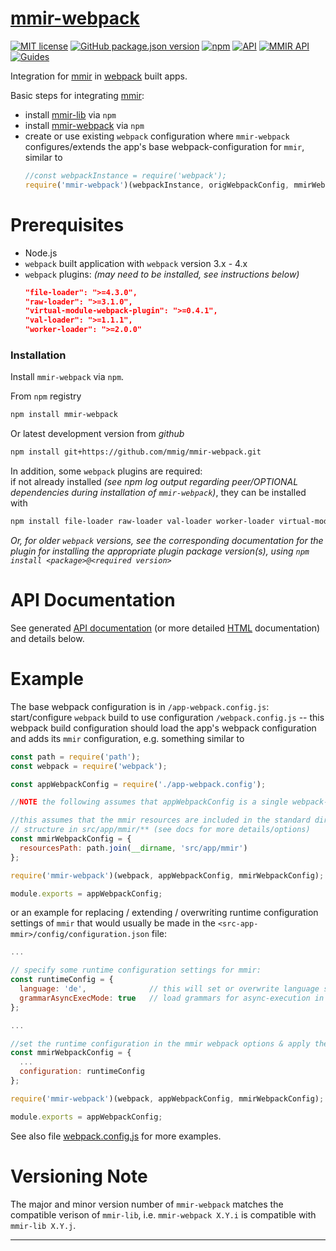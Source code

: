 [mmir-webpack][0]
==============

[![MIT license](https://img.shields.io/badge/License-MIT-green.svg)](https://opensource.org/licenses/MIT)
[![GitHub package.json version](https://img.shields.io/github/package-json/v/mmig/mmir-webpack/master)](https://github.com/mmig/mmir-webpack)
[![npm](https://img.shields.io/npm/v/mmir-webpack)](https://www.npmjs.com/package/mmir-webpack)
[![API](https://img.shields.io/badge/docs-API%20reference-orange.svg?style=flat)](https://github.com/mmig/mmir-webpack/tree/master/docs)
[![MMIR API](https://img.shields.io/badge/docs-MMIR%20API%20reference-orange.svg?style=flat)](https://mmig.github.io/mmir/api)
[![Guides](https://img.shields.io/badge/docs-guides-orange.svg?style=flat)](https://github.com/mmig/mmir/wiki)

Integration for [mmir][1] in [webpack][3] built apps.

Basic steps for integrating [mmir][1]:

 * install [mmir-lib][1] via `npm`
 * install [mmir-webpack][0] via `npm`
 * create or use existing `webpack` configuration where `mmir-webpack`
   configures/extends the app's base webpack-configuration for `mmir`, similar to
   ```javascript
   //const webpackInstance = require('webpack');
   require('mmir-webpack')(webpackInstance, origWebpackConfig, mmirWebpackConfig)
   ```

# Prerequisites

 * Node.js
 * `webpack` built application with `webpack` version 3.x - 4.x
  * `webpack` plugins: _(may need to be installed, see instructions below)_
    ```json
    "file-loader": ">=4.3.0",
    "raw-loader": ">=3.1.0",
    "virtual-module-webpack-plugin": ">=0.4.1",
    "val-loader": ">=1.1.1",
    "worker-loader": ">=2.0.0"
    ```

### Installation

Install `mmir-webpack` via `npm`.

From `npm` registry
```bash
npm install mmir-webpack
```

Or latest development version from _github_
```bash
npm install git+https://github.com/mmig/mmir-webpack.git
```

In addition, some `webpack` plugins are required:  
if not already installed _(see npm log output regarding peer/OPTIONAL dependencies
during installation of `mmir-webpack`)_, they can be installed with
```bash
npm install file-loader raw-loader val-loader worker-loader virtual-module-webpack-plugin
```
_Or, for older `webpack` versions, see the corresponding documentation for the
plugin for installing the appropriate plugin package version(s), using
`npm install <package>@<required version>`_

# API Documentation

See generated [API documentation][4] (or more detailed [HTML][5] documentation) and details below.


# Example

The base webpack configuration is in `/app-webpack.config.js`:  
start/configure `webpack` build to use configuration `/webpack.config.js` --
this webpack build configuration should load the app's webpack configuration
and adds its `mmir` configuration, e.g. something similar to

```javascript
const path = require('path');
const webpack = require('webpack');

const appWebpackConfig = require('./app-webpack.config');

//NOTE the following assumes that appWebpackConfig is a single webpack-configuration object

//this assumes that the mmir resources are included in the standard directory
// structure in src/app/mmir/** (see docs for more details/options)
const mmirWebpackConfig = {
  resourcesPath: path.join(__dirname, 'src/app/mmir')
};

require('mmir-webpack')(webpack, appWebpackConfig, mmirWebpackConfig);

module.exports = appWebpackConfig;

```

or an example for replacing / extending / overwriting runtime configuration settings
of `mmir` that would usually be made in the `<src-app-mmir>/config/configuration.json` file:
```javascript
...

// specify some runtime configuration settings for mmir:
const runtimeConfig = {
  language: 'de',              // this will set or overwrite language setting in configuration.json (see docs for RuntimeConfiguration)
  grammarAsyncExecMode: true   // load grammars for async-execution in web workers (see docs for RuntimeConfiguration)
};

...

//set the runtime configuration in the mmir webpack options & apply them:
const mmirWebpackConfig = {
  ...
  configuration: runtimeConfig
};

require('mmir-webpack')(webpack, appWebpackConfig, mmirWebpackConfig);

module.exports = appWebpackConfig;

```

See also file [webpack.config.js](./webpack.config.js) for more examples.

# Versioning Note

The major and minor version number of `mmir-webpack` matches the compatible
verison of `mmir-lib`, i.e. `mmir-webpack X.Y.i` is compatible with `mmir-lib X.Y.j`.

----

[0]: https://github.com/mmig/mmir-webpack
[1]: https://github.com/mmig/mmir-lib
[2]: https://github.com/mmig/mmir-tooling
[3]: https://webpack.js.org/
[4]: https://github.com/mmig/mmir-webpack/tree/master/docs/modules
[5]: https://mmig.github.io/mmir/api-ts/modules/mmir_webpack.html
